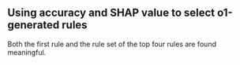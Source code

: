 ## Using accuracy and SHAP value to select o1-generated rules
Both the first rule and the rule set of the top four rules are found meaningful.